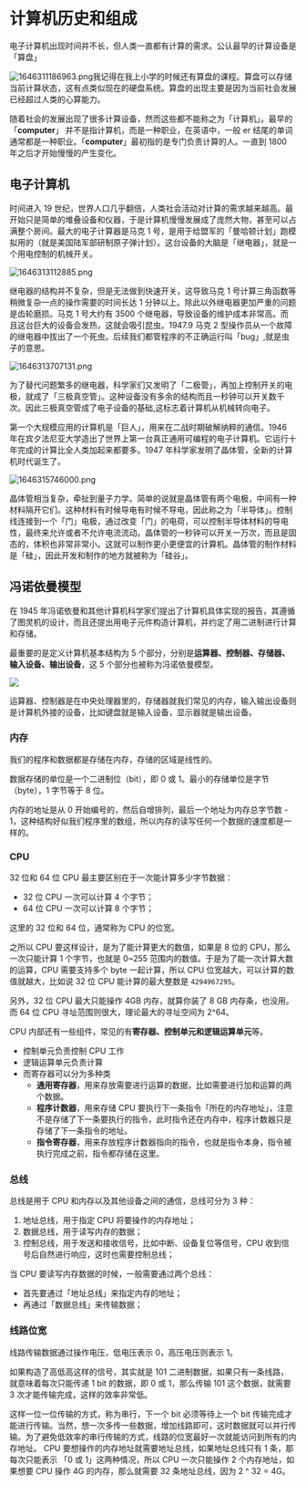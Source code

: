 # 计算机历史和组成

电子计算机出现时间并不长，但人类一直都有计算的需求。公认最早的计算设备是「算盘」

![1646311186963.png](https://img.github.luxe/2022/96ae3633ad37e.png)我记得在我上小学的时候还有算盘的课程。算盘可以存储当前计算状态，这有点类似现在的硬盘系统。算盘的出现主要是因为当前社会发展已经超过人类的心算能力。

随着社会的发展出现了很多计算设备，然而这些都不能称之为「计算机」。最早的 「**computer**」 并不是指计算机，而是一种职业，在英语中，一般 er 结尾的单词通常都是一种职业。「**computer**」最初指的是专门负责计算的人。一直到 1800 年之后才开始慢慢的产生变化。

## 电子计算机

时间进入 19 世纪，世界人口几乎翻倍，人类社会活动对计算的需求越来越高。最开始只是简单的堆叠设备和仪器，于是计算机慢慢发展成了庞然大物，甚至可以占满整个房间。最大的电子计算器是马克 1 号，是用于给盟军的「曼哈顿计划」跑模拟用的（就是美国陆军部研制原子弹计划）。这台设备的大脑是「继电器」，就是一个用电控制的机械开关。

![1646313112885.png](https://img.github.luxe/2022/519698badffec.png)

继电器的结构并不复杂，但是无法做到快速开关，这导致马克 1 号计算三角函数等稍微复杂一点的操作需要的时间长达 1 分钟以上。除此以外继电器更加严重的问题是齿轮磨损。马克 1 号大约有 3500 个继电器，导致设备的维护成本非常高。而且这台巨大的设备会发热，这就会吸引昆虫。1947.9 马克 2 型操作员从一个故障的继电器中拔出了一个死虫。后续我们都管程序的不正确运行叫「bug」,就是虫子的意思。

![1646313707131.png](https://img.github.luxe/2022/715c0d520161e.png)

为了替代问题繁多的继电器，科学家们又发明了「二极管」，再加上控制开关的电极，就成了「三极真空管」。这种设备没有多余的结构而且一秒钟可以开关数千次。因此三极真空管成了电子设备的基础,这标志着计算机从机械转向电子。

第一个大规模应用的计算机是「巨人」，用来在二战时期破解纳粹的通信。1946 年在宾夕法尼亚大学造出了世界上第一台真正通用可编程的电子计算机。它运行十年完成的计算比全人类加起来都要多。1947 年科学家发明了晶体管，全新的计算机时代诞生了。

![1646315746000.png](https://img.github.luxe/2022/c645e4f43b356.png)

晶体管相当复杂，牵扯到量子力学。简单的说就是晶体管有两个电极，中间有一种材料隔开它们。这种材料有时候导电有时候不导电，因此称之为「半导体」。控制线连接到一个「门」电极，通过改变「门」的电荷，可以控制半导体材料的导电性，最终来允许或者不允许电流流动。晶体管的一秒钟可以开关一万次，而且是固态的，体积也非常非常小。这就可以制作更小更便宜的计算机。晶体管的制作材料是「硅」，因此开发和制作的地方就被称为「硅谷」。

## 冯诺依曼模型

在 1945 年冯诺依曼和其他计算机科学家们提出了计算机具体实现的报告，其遵循了图灵机的设计，而且还提出用电子元件构造计算机，并约定了用二进制进行计算和存储。

最重要的是定义计算机基本结构为 5 个部分，分别是**运算器、控制器、存储器、输入设备、输出设备**，这 5 个部分也被称为冯诺依曼模型。

![](https://cdn.jsdelivr.net/gh/xiaolincoder/ImageHost2/%E6%93%8D%E4%BD%9C%E7%B3%BB%E7%BB%9F/%E7%A8%8B%E5%BA%8F%E6%89%A7%E8%A1%8C/%E5%86%AF%E8%AF%BA%E4%BE%9D%E6%9B%BC%E6%A8%A1%E5%9E%8B.png)

运算器、控制器是在中央处理器里的，存储器就我们常见的内存，输入输出设备则是计算机外接的设备，比如键盘就是输入设备，显示器就是输出设备。

### 内存

我们的程序和数据都是存储在内存，存储的区域是线性的。

数据存储的单位是一个二进制位（bit），即 0 或 1。最小的存储单位是字节（byte），1 字节等于 8 位。

内存的地址是从 0 开始编号的，然后自增排列，最后一个地址为内存总字节数 - 1，这种结构好似我们程序里的数组，所以内存的读写任何一个数据的速度都是一样的。

### CPU

32 位和 64 位 CPU 最主要区别在于一次能计算多少字节数据：

- 32 位 CPU 一次可以计算 4 个字节；
- 64 位 CPU 一次可以计算 8 个字节；

这里的 32 位和 64 位，通常称为 CPU 的位宽。

之所以 CPU 要这样设计，是为了能计算更大的数值，如果是 8 位的 CPU，那么一次只能计算 1 个字节，也就是 0~255 范围内的数值。于是为了能一次计算大数的运算，CPU 需要支持多个 byte 一起计算，所以 CPU 位宽越大，可以计算的数值就越大，比如说 32 位 CPU 能计算的最大整数是 `4294967295`。

另外，32 位 CPU 最大只能操作 4GB 内存，就算你装了 8 GB 内存条，也没用。而 64 位 CPU 寻址范围则很大，理论最大的寻址空间为 2^64。

CPU 内部还有一些组件，常见的有**寄存器、控制单元和逻辑运算单元**等。

- 控制单元负责控制 CPU 工作
- 逻辑运算单元负责计算
- 而寄存器可以分为多种类
  - **通用寄存器**，用来存放需要进行运算的数据，比如需要进行加和运算的两个数据。
  - **程序计数器**，用来存储 CPU 要执行下一条指令「所在的内存地址」，注意不是存储了下一条要执行的指令，此时指令还在内存中，程序计数器只是存储了下一条指令的地址。
  - **指令寄存器**，用来存放程序计数器指向的指令，也就是指令本身，指令被执行完成之前，指令都存储在这里。

### 总线

总线是用于 CPU 和内存以及其他设备之间的通信，总线可分为 3 种：

1. 地址总线，用于指定 CPU 将要操作的内存地址；
2. 数据总线，用于读写内存的数据；
3. 控制总线，用于发送和接收信号，比如中断、设备复位等信号，CPU 收到信号后自然进行响应，这时也需要控制总线；

当 CPU 要读写内存数据的时候，一般需要通过两个总线：

- 首先要通过「地址总线」来指定内存的地址；
- 再通过「数据总线」来传输数据；

### 线路位宽

线路传输数据通过操作电压，低电压表示 0，高压电压则表示 1。

如果构造了高低高这样的信号，其实就是 101 二进制数据，如果只有一条线路，就意味着每次只能传递 1 bit 的数据，即 0 或 1，那么传输 101 这个数据，就需要 3 次才能传输完成，这样的效率非常低。

这样一位一位传输的方式，称为串行，下一个 bit 必须等待上一个 bit 传输完成才能进行传输。当然，想一次多传一些数据，增加线路即可，这时数据就可以并行传输。为了避免低效率的串行传输的方式，线路的位宽最好一次就能访问到所有的内存地址。 CPU 要想操作的内存地址就需要地址总线，如果地址总线只有 1 条，那每次只能表示 「0 或 1」这两种情况，所以 CPU 一次只能操作 2 个内存地址，如果想要 CPU 操作 4G 的内存，那么就需要 32 条地址总线，因为 2 ^ 32 = 4G。
